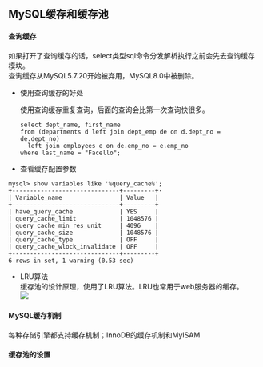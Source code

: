 ## MySQL缓存和缓存池

#### 查询缓存
  
  如果打开了查询缓存的话，select类型sql命令分发解析执行之前会先去查询缓存模块。  
  查询缓存从MySQL5.7.20开始被弃用，MySQL8.0中被删除。

  + 使用查询缓存的好处

    使用查询缓存重复查询，后面的查询会比第一次查询快很多。  
    ```
    select dept_name, first_name 
    from (departments d left join dept_emp de on d.dept_no = de.dept_no) 
      left join employees e on de.emp_no = e.emp_no 
    where last_name = "Facello";
    ```

  + 查看缓存配置参数
  ```
  mysql> show variables like '%query_cache%';
  +------------------------------+---------+·
  | Variable_name                | Value   |
  +------------------------------+---------+
  | have_query_cache             | YES     |
  | query_cache_limit            | 1048576 |
  | query_cache_min_res_unit     | 4096    |
  | query_cache_size             | 1048576 |
  | query_cache_type             | OFF     |
  | query_cache_wlock_invalidate | OFF     |
  +------------------------------+---------+
  6 rows in set, 1 warning (0.53 sec)
  ```

  + LRU算法  
    缓存池的设计原理，使用了LRU算法。LRU也常用于web服务器的缓存。  
    ![](https://img.mukewang.com/5a9f4f6e0001ca0405250475.png)  

#### MySQL缓存机制  
  每种存储引擎都支持缓存机制；InnoDB的缓存机制和MyISAM  

#### 缓存池的设置


